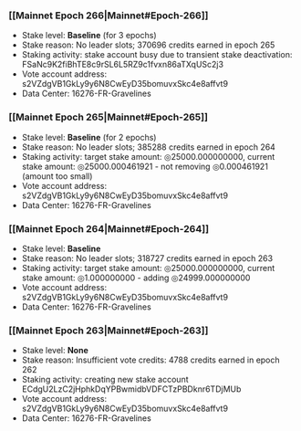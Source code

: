 ### [[Mainnet Epoch 266|Mainnet#Epoch-266]]
* Stake level: **Baseline** (for 3 epochs)
* Stake reason: No leader slots; 370696 credits earned in epoch 265
* Staking activity: stake account busy due to transient stake deactivation: FSaNc9K2fiBhTE8c9rSL6L5RZ9c1fvxn86aTXqUSc2j3
* Vote account address: s2VZdgVB1GkLy9y6N8CwEyD35bomuvxSkc4e8affvt9
* Data Center: 16276-FR-Gravelines
### [[Mainnet Epoch 265|Mainnet#Epoch-265]]
* Stake level: **Baseline** (for 2 epochs)
* Stake reason: No leader slots; 385288 credits earned in epoch 264
* Staking activity: target stake amount: ◎25000.000000000, current stake amount: ◎25000.000461921 - not removing ◎0.000461921 (amount too small)
* Vote account address: s2VZdgVB1GkLy9y6N8CwEyD35bomuvxSkc4e8affvt9
* Data Center: 16276-FR-Gravelines
### [[Mainnet Epoch 264|Mainnet#Epoch-264]]
* Stake level: **Baseline**
* Stake reason: No leader slots; 318727 credits earned in epoch 263
* Staking activity: target stake amount: ◎25000.000000000, current stake amount: ◎1.000000000 - adding ◎24999.000000000
* Vote account address: s2VZdgVB1GkLy9y6N8CwEyD35bomuvxSkc4e8affvt9
* Data Center: 16276-FR-Gravelines
### [[Mainnet Epoch 263|Mainnet#Epoch-263]]
* Stake level: **None**
* Stake reason: Insufficient vote credits: 4788 credits earned in epoch 262
* Staking activity: creating new stake account ECdgU2LzC2jHphkDqYPBwmidbVDFCTzPBDknr6TDjMUb
* Vote account address: s2VZdgVB1GkLy9y6N8CwEyD35bomuvxSkc4e8affvt9
* Data Center: 16276-FR-Gravelines